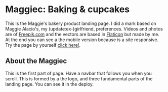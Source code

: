 # Maggiec: Baking & cupcakes
This is the Maggie's bakery product landing page. I did a mark based on Maggie Alacio's, my (update:ex-)girlfriend, preferences. Videos and photos are of [Freepik.com](https://freepik.es) and the vectors are based in [Flaticon](https://flaticon.com) but made by me. At the end you can see a the mobile version because is a site responsive. Try the page by yourself [click here!](https://mefistocontreras.github.io/bakeplp/).

## About the Maggiec
This is the first part of page. Have a navbar that follows you when you scroll. This is formed by a the logo, and three fundamental parts of the landing page. You can see it in the deploy.
